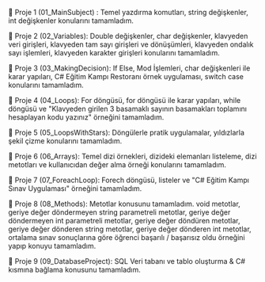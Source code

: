 📍  Proje 1 (01_MainSubject) : Temel yazdırma komutları, string değişkenler, int değişkenler konularını tamamladım. 

📍  Proje 2 (02_Variables): Double değişkenler, char değişkenler, klavyeden veri girişleri, klavyeden tam sayı girişleri ve dönüşümleri, klavyeden ondalık sayı işlemleri, klavyeden karakter girişleri konularını tamamladım.

📍  Proje 3 (03_MakingDecision): If Else, Mod İşlemleri, char değişkenleri ile karar yapıları, C# Eğitim Kampı Restoranı örnek uygulaması, switch case konularını tamamladım. 

📍  Proje 4 (04_Loops): For döngüsü, for döngüsü ile karar yapıları, while döngüsü ve "Klavyeden girilen 3 basamaklı sayının basamakları toplamını hesaplayan kodu yazınız" örneğini tamamladım.

📍  Proje 5 (05_LoopsWithStars): Döngülerle pratik uygulamalar, yıldızlarla şekil çizme konularını tamamladım.

📍  Proje 6 (06_Arrays): Temel dizi örnekleri, dizideki elemanları listeleme, dizi metotları ve kullanıcıdan değer alma örneği konularını tamamladım.  

📍  Proje 7 (07_ForeachLoop): Forech döngüsü, listeler ve "C# Eğitim Kampı Sınav Uygulaması" örneğini tamamladım.

📍  Proje 8 (08_Methods): Metotlar konusunu tamamladım. void metotlar, geriye değer döndermeyen string parametreli metotlar, geriye değer döndermeyen int parametreli metotlar, geriye değer döndüren metotlar, geriye değer dönderen string metotlar, geriye değer dönderen int metotlar, ortalama sınav sonuçlarına göre öğrenci başarılı / başarısız oldu örneğini yapıp konuyu tamamladım. 

📍  Proje 9 (09_DatabaseProject): SQL Veri tabanı ve tablo oluşturma & C# kısmına bağlama konusunu tamamladım. 
